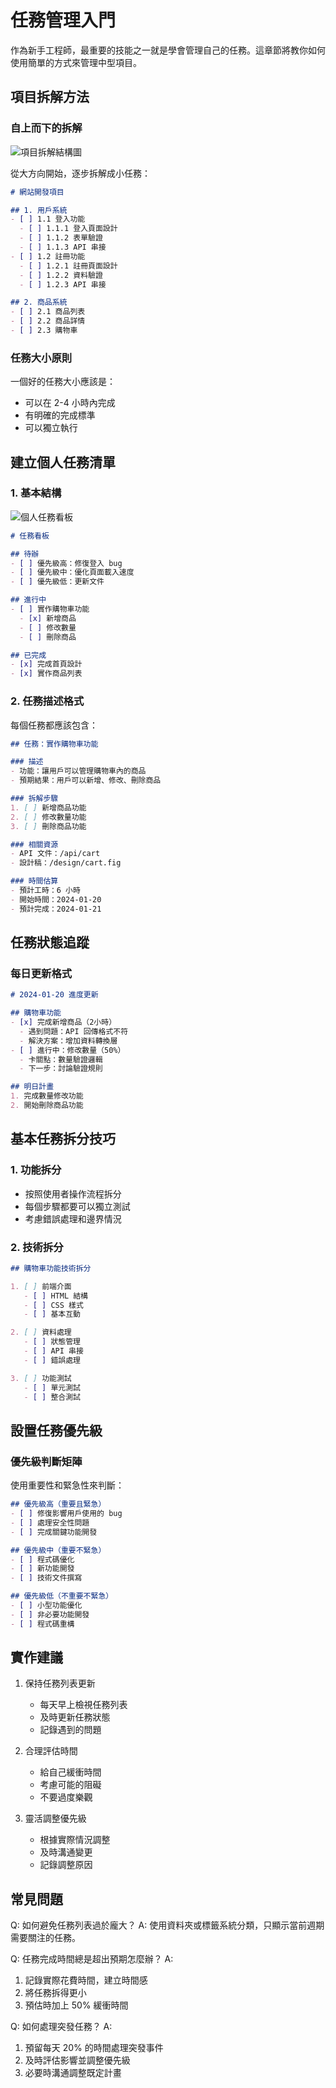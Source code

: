 # 任務管理入門

作為新手工程師，最重要的技能之一就是學會管理自己的任務。這章節將教你如何使用簡單的方式來管理中型項目。

## 項目拆解方法

### 自上而下的拆解

![項目拆解結構圖](images/task-breakdown.svg)

從大方向開始，逐步拆解成小任務：

```markdown
# 網站開發項目

## 1. 用戶系統
- [ ] 1.1 登入功能
  - [ ] 1.1.1 登入頁面設計
  - [ ] 1.1.2 表單驗證
  - [ ] 1.1.3 API 串接
- [ ] 1.2 註冊功能
  - [ ] 1.2.1 註冊頁面設計
  - [ ] 1.2.2 資料驗證
  - [ ] 1.2.3 API 串接

## 2. 商品系統
- [ ] 2.1 商品列表
- [ ] 2.2 商品詳情
- [ ] 2.3 購物車
```

### 任務大小原則

一個好的任務大小應該是：
- 可以在 2-4 小時內完成
- 有明確的完成標準
- 可以獨立執行

## 建立個人任務清單

### 1. 基本結構

![個人任務看板](images/task-board.svg)

```markdown
# 任務看板

## 待辦
- [ ] 優先級高：修復登入 bug
- [ ] 優先級中：優化頁面載入速度
- [ ] 優先級低：更新文件

## 進行中
- [ ] 實作購物車功能
  - [x] 新增商品
  - [ ] 修改數量
  - [ ] 刪除商品

## 已完成
- [x] 完成首頁設計
- [x] 實作商品列表
```

### 2. 任務描述格式

每個任務都應該包含：

```markdown
## 任務：實作購物車功能

### 描述
- 功能：讓用戶可以管理購物車內的商品
- 預期結果：用戶可以新增、修改、刪除商品

### 拆解步驟
1. [ ] 新增商品功能
2. [ ] 修改數量功能
3. [ ] 刪除商品功能

### 相關資源
- API 文件：/api/cart
- 設計稿：/design/cart.fig

### 時間估算
- 預計工時：6 小時
- 開始時間：2024-01-20
- 預計完成：2024-01-21
```

## 任務狀態追蹤

### 每日更新格式

```markdown
# 2024-01-20 進度更新

## 購物車功能
- [x] 完成新增商品（2小時）
  - 遇到問題：API 回傳格式不符
  - 解決方案：增加資料轉換層
- [ ] 進行中：修改數量（50%）
  - 卡關點：數量驗證邏輯
  - 下一步：討論驗證規則

## 明日計畫
1. 完成數量修改功能
2. 開始刪除商品功能
```

## 基本任務拆分技巧

### 1. 功能拆分
- 按照使用者操作流程拆分
- 每個步驟都要可以獨立測試
- 考慮錯誤處理和邊界情況

### 2. 技術拆分
```markdown
## 購物車功能技術拆分

1. [ ] 前端介面
   - [ ] HTML 結構
   - [ ] CSS 樣式
   - [ ] 基本互動

2. [ ] 資料處理
   - [ ] 狀態管理
   - [ ] API 串接
   - [ ] 錯誤處理

3. [ ] 功能測試
   - [ ] 單元測試
   - [ ] 整合測試
```

## 設置任務優先級

### 優先級判斷矩陣

使用重要性和緊急性來判斷：

```markdown
## 優先級高（重要且緊急）
- [ ] 修復影響用戶使用的 bug
- [ ] 處理安全性問題
- [ ] 完成關鍵功能開發

## 優先級中（重要不緊急）
- [ ] 程式碼優化
- [ ] 新功能開發
- [ ] 技術文件撰寫

## 優先級低（不重要不緊急）
- [ ] 小型功能優化
- [ ] 非必要功能開發
- [ ] 程式碼重構
```

## 實作建議

1. 保持任務列表更新
   * 每天早上檢視任務列表
   * 及時更新任務狀態
   * 記錄遇到的問題

2. 合理評估時間
   * 給自己緩衝時間
   * 考慮可能的阻礙
   * 不要過度樂觀

3. 靈活調整優先級
   * 根據實際情況調整
   * 及時溝通變更
   * 記錄調整原因

## 常見問題

Q: 如何避免任務列表過於龐大？
A: 使用資料夾或標籤系統分類，只顯示當前週期需要關注的任務。

Q: 任務完成時間總是超出預期怎麼辦？
A: 
1. 記錄實際花費時間，建立時間感
2. 將任務拆得更小
3. 預估時加上 50% 緩衝時間

Q: 如何處理突發任務？
A: 
1. 預留每天 20% 的時間處理突發事件
2. 及時評估影響並調整優先級
3. 必要時溝通調整既定計畫 
